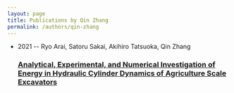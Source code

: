```yaml
---
layout: page
title: Publications by Qin Zhang
permalink: /authors/qin-zhang
---
```


<ul class="post-list">
<li><span class='post-meta'>2021 -- Ryo Arai, Satoru Sakai, Akihiro Tatsuoka, Qin Zhang</span><h3><a class='post-link' href="{{ site.baseurl }}/analytical-experimental-and-numerical-investigation-of-energy-in-hydraulic-cylinder-dynamics-of-agriculture-scale-excavators">Analytical, Experimental, and Numerical Investigation of Energy in Hydraulic Cylinder Dynamics of Agriculture Scale Excavators</a></h3></li>

</ul>
